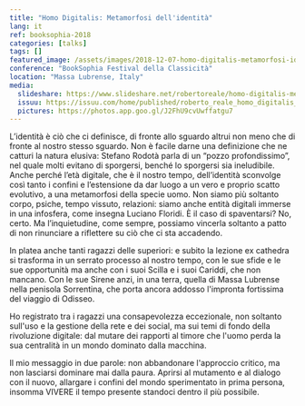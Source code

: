 ```yaml
---
title: "Homo Digitalis: Metamorfosi dell'identità"
lang: it
ref: booksophia-2018
categories: [talks]
tags: []
featured_image: /assets/images/2018-12-07-homo-digitalis-metamorfosi-identita.jpg
conference: "BookSophia Festival della Classicità"
location: "Massa Lubrense, Italy"
media:
  slideshare: https://www.slideshare.net/robertoreale/homo-digitalis-metamorfosi-dellidentit
  issuu: https://issuu.com/home/published/roberto_reale_homo_digitalis_2018.p
  pictures: https://photos.app.goo.gl/J2FhU9cvUwffatgu7
---
```


L’identità è ciò che ci definisce, di fronte allo sguardo altrui non meno che di fronte al nostro stesso sguardo. Non è facile darne una definizione che ne catturi la natura elusiva: Stefano Rodotà parla di un “pozzo profondissimo”, nel quale molti evitano di sporgersi, benché lo sporgersi sia ineludibile.  Anche perché l’età digitale, che è il nostro tempo, dell’identità sconvolge così tanto i confini e l’estensione da dar luogo a un vero e proprio scatto evolutivo, a una metamorfosi della specie uomo.  Non siamo più soltanto corpo, psiche, tempo vissuto, relazioni: siamo anche entità digitali immerse in una infosfera, come insegna Luciano Floridi. È il caso di spaventarsi? No, certo. Ma l’inquietudine, come sempre, possiamo vincerla soltanto a patto di non rinunciare a riflettere su ciò che ci sta accadendo.

In platea anche tanti ragazzi delle superiori: e subito la lezione ex cathedra si trasforma in un serrato processo al nostro tempo, con le sue sfide e le sue opportunità ma anche con i suoi Scilla e i suoi Cariddi, che non mancano. Con le sue Sirene anzi, in una terra, quella di Massa Lubrense nella penisola Sorrentina, che porta ancora addosso l'impronta fortissima del viaggio di Odisseo.

Ho registrato tra i ragazzi una consapevolezza eccezionale, non soltanto sull'uso e la gestione della rete e dei social, ma sui temi di fondo della rivoluzione digitale: dal mutare dei rapporti al timore che l'uomo perda la sua centralità in un mondo dominato dalla macchina.

Il mio messaggio in due parole: non abbandonare l'approccio critico, ma non lasciarsi dominare mai dalla paura. Aprirsi al mutamento e al dialogo con il nuovo, allargare i confini del mondo sperimentato in prima persona, insomma VIVERE il tempo presente standoci dentro il più possibile.
